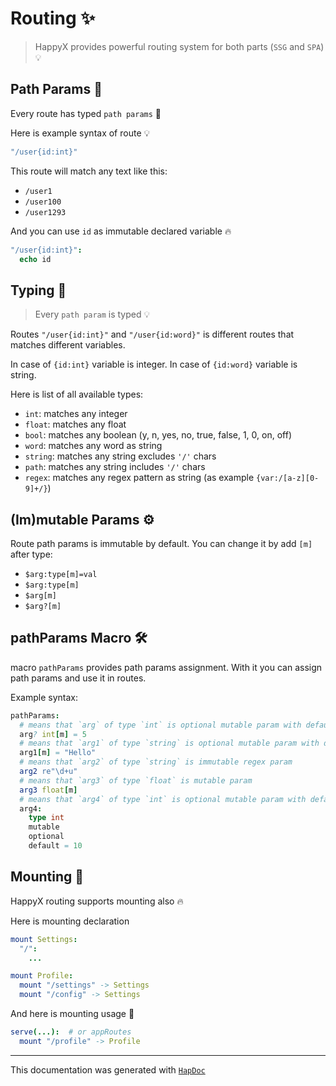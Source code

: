 # Routing ✨

> HappyX provides powerful routing system for both parts (`SSG` and `SPA`) 💡

## Path Params 🍍

Every route has typed `path params` 🙂

Here is example syntax of route 💡
```nim
"/user{id:int}"
```

This route will match any text like this:

- `/user1`
- `/user100`
- `/user1293`

And you can use `id` as immutable declared variable 🔥

```nim
"/user{id:int}":
  echo id
```


## Typing 👮

> Every `path param` is typed 💡

Routes `"/user{id:int}"` and `"/user{id:word}"` is different routes that matches different variables.

In case of `{id:int}` variable is integer.
In case of `{id:word}` variable is string.

Here is list of all available types:

- `int`: matches any integer
- `float`: matches any float
- `bool`: matches any boolean (y, n, yes, no, true, false, 1, 0, on, off)
- `word`: matches any word as string
- `string`: matches any string excludes `'/'` chars
- `path`: matches any string includes `'/'` chars
- `regex`: matches any regex pattern as string (as example `{var:/[a-z][0-9]+/}`)


## (Im)mutable Params ⚙

Route path params is immutable by default. You can change it by add `[m]` after type:

- `$arg:type[m]=val`
- `$arg:type[m]`
- `$arg[m]`
- `$arg?[m]`


## pathParams Macro 🛠

macro `pathParams` provides path params assignment. With it you can assign path params and use it in routes.

Example syntax:
```nim
pathParams:
  # means that `arg` of type `int` is optional mutable param with default value `5`
  arg? int[m] = 5
  # means that `arg1` of type `string` is optional mutable param with default value `"Hello"`
  arg1[m] = "Hello"
  # means that `arg2` of type `string` is immutable regex param
  arg2 re"\d+u"
  # means that `arg3` of type `float` is mutable param
  arg3 float[m]
  # means that `arg4` of type `int` is optional mutable param with default value `10`
  arg4:
    type int
    mutable
    optional
    default = 10
```

## Mounting 🔌

HappyX routing supports mounting also 🔥

Here is mounting declaration
```nim
mount Settings:
  "/":
    ...

mount Profile:
  mount "/settings" -> Settings
  mount "/config" -> Settings
```

And here is mounting usage 🎈
```nim
serve(...):  # or appRoutes
  mount "/profile" -> Profile
```

---

This documentation was generated with [`HapDoc`](https://github.com/HapticX/hapdoc)
